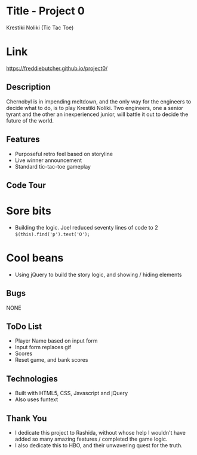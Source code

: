 # Title - Project 0
Krestiki Noliki
(Tic Tac Toe)

# Link
https://freddiebutcher.github.io/project0/

## Description
Chernobyl is in impending meltdown, and the only way for the engineers to decide what to do, is to play Krestiki Noliki. Two engineers, one a senior tyrant and the other an inexperienced junior, will battle it out to decide the future of the world.

## Features
- Purposeful retro feel based on storyline
- Live winner announcement
- Standard tic-tac-toe gameplay 

## Code Tour
# Sore bits
- Building the logic. Joel reduced seventy lines of code to 2 `$(this).find('p').text('O');`

# Cool beans
- Using jQuery to build the story logic, and showing / hiding elements

## Bugs
NONE

## ToDo List
- Player Name based on input form
- Input form replaces gif
- Scores
-  Reset game, and bank scores

## Technologies
- Built with HTML5, CSS, Javascript and jQuery
- Also uses funtext

## Thank You
- I dedicate this project to Rashida, without whose help I wouldn't have added  so many amazing features / completed the game logic.
- I also dedicate this to HBO, and their unwavering quest for the truth.
